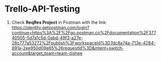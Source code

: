 # Trello-API-Testing
1. Check **ReqRes Project** in Postman with the link: 
https://identity.getpostman.com/login?continue=https%3A%2F%2Fgo.postman.co%2Fdocumentation%2F37740505-5d7a1c5d-0abd-49f3-a27e-28c777a53272%2Fpublish%3FworkspaceId%3D7dc8a74a-713e-4284-891a-2ee950d09e65%26requestId%3D&intent=switch-account&target_team=team-oishee

